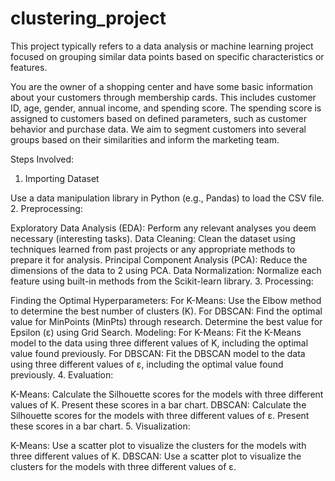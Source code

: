 # clustering_project
This project typically refers to a data analysis or machine learning project focused on grouping similar data points based on specific characteristics or features.

You are the owner of a shopping center and have some basic information about your customers through membership cards. This includes customer ID, age, gender, annual income, and spending score. The spending score is assigned to customers based on defined parameters, such as customer behavior and purchase data. We aim to segment customers into several groups based on their similarities and inform the marketing team.

Steps Involved:
1. Importing Dataset

Use a data manipulation library in Python (e.g., Pandas) to load the CSV file.
2. Preprocessing:

Exploratory Data Analysis (EDA):
Perform any relevant analyses you deem necessary (interesting tasks).
Data Cleaning:
Clean the dataset using techniques learned from past projects or any appropriate methods to prepare it for analysis.
Principal Component Analysis (PCA):
Reduce the dimensions of the data to 2 using PCA.
Data Normalization:
Normalize each feature using built-in methods from the Scikit-learn library.
3. Processing:

Finding the Optimal Hyperparameters:
For K-Means:
Use the Elbow method to determine the best number of clusters (K).
For DBSCAN:
Find the optimal value for MinPoints (MinPts) through research.
Determine the best value for Epsilon (ε) using Grid Search.
Modeling:
For K-Means:
Fit the K-Means model to the data using three different values of K, including the optimal value found previously.
For DBSCAN:
Fit the DBSCAN model to the data using three different values of ε, including the optimal value found previously.
4. Evaluation:

K-Means:
Calculate the Silhouette scores for the models with three different values of K.
Present these scores in a bar chart.
DBSCAN:
Calculate the Silhouette scores for the models with three different values of ε.
Present these scores in a bar chart.
5. Visualization:

K-Means:
Use a scatter plot to visualize the clusters for the models with three different values of K.
DBSCAN:
Use a scatter plot to visualize the clusters for the models with three different values of ε.
